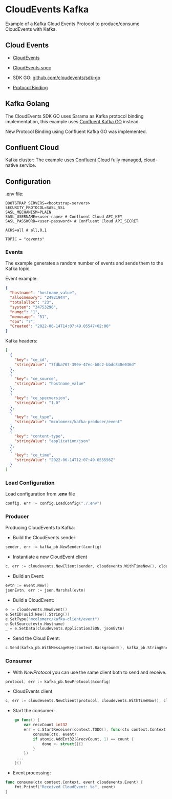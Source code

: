 # CloudEvents Kafka  

Example of a Kafka Cloud Events Protocol to produce/consume CloudEvents with Kafka.

## Cloud Events 

- [CloudEvents](https://cloudevents.io/)

- [CloudEvents spec](https://github.com/cloudevents/spec)

- SDK GO: [github.com/cloudevents/sdk-go](github.com/cloudevents/sdk-go/v2)  

- [Protocol Binding](https://github.com/cloudevents/spec/blob/v1.0/spec.md#protocol-binding) 

## Kafka Golang

The CloudEvents SDK GO uses Sarama as Kafka protocol binding implementation, this example uses [Confluent Kafka GO](https://github.com/confluentinc/confluent-kafka-go) instead. 

New Protocol Binding using Confluent Kafka GO was implemented.

## Confluent Cloud 

Kafka cluster: The example uses [Confluent Cloud](https://confluent.cloud) fully managed, cloud-native service. 

## Configuration 

.env file: 

```properties
BOOTSTRAP_SERVERS=<bootstrap-servers>
SECURITY_PROTOCOL=SASL_SSL
SASL_MECHANISM=PLAIN
SASL_USERNAME=<user-name> # Confluent Cloud API_KEY
SASL_PASSWORD=<user-password> # Confluent Cloud API_SECRET

ACKS=all # all,0,1 

TOPIC = "cevents"
```
 
### Events 

The example generates a random number of events and sends them to the Kafka topic.

Event example: 

```json
{
  "hostname": "hostname_value",
  "allocmemory": "24921944",
  "totalalloc": "23",
  "system": "34753296",
  "numgc": "1",
  "memusage": "51",
  "cpu": "7",
  "Created": "2022-06-14T14:07:49.05547+02:00"
}
```
 
Kafka headers: 

```json
[
  {
    "key": "ce_id",
    "stringValue": "7fdba707-390e-47ec-b0c2-bbdc848e036d"
  },
  {
    "key": "ce_source",
    "stringValue": "hostname_value"
  },
  {
    "key": "ce_specversion",
    "stringValue": "1.0"
  },
  {
    "key": "ce_type",
    "stringValue": "mcolomerc/kafka-producer/event"
  },
  {
    "key": "content-type",
    "stringValue": "application/json"
  },
  {
    "key": "ce_time",
    "stringValue": "2022-06-14T12:07:49.055556Z"
  }
]
```

### Load Configuration

Load configuration from **.env** file

```go
config, err := config.LoadConfig("./.env") 
```

### Producer 

Producing CloudEvents to Kafka: 

* Build the CloudEvents sender: 

```go  
sender, err := kafka_pb.NewSender(&config)
```
 
* Instantiate a new CloudEvent client

```go 
c, err := cloudevents.NewClient(sender, cloudevents.WithTimeNow(), cloudevents.WithUUIDs())
```

* Build an Event:

```go 
evtn := event.New()
jsonEvtn, err := json.Marshal(evtn)
```

* Build a CloudEvent:

```go
e := cloudevents.NewEvent()
e.SetID(uuid.New().String())
e.SetType("mcolomerc/kafka-client/event")
e.SetSource(evtn.Hostname)
_ = e.SetData(cloudevents.ApplicationJSON, jsonEvtn)
```

* Send the Cloud Event:

```go
c.Send(kafka_pb.WithMessageKey(context.Background(), kafka_pb.StringEncoder(e.ID())), e)
```

### Consumer 

* With *NewProtocol* you can use the same client both to send and receive.

```go  
protocol, err := kafka_pb.NewProtocol(&config)
```

* CloudEvents client  

```go 
c, err := cloudevents.NewClient(protocol, cloudevents.WithTimeNow(), cloudevents.WithUUIDs()) 
```

* Start the consumer:

```go 
	go func() { 
		var recvCount int32
		err = c.StartReceiver(context.TODO(), func(ctx context.Context, event cloudevents.Event) {
			consume(ctx, event)
			if atomic.AddInt32(&recvCount, 1) == count {
				done <- struct{}{}
			}
		})
	 ...
	}()
```

* Event processing: 

```go
func consume(ctx context.Context, event cloudevents.Event) {
	fmt.Printf("Received CloudEvent: %s", event)
}

```

